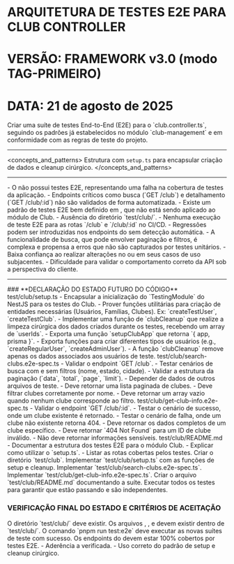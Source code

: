 # ARQUITETURA DE TESTES E2E PARA CLUB CONTROLLER
# VERSÃO: FRAMEWORK v3.0 (modo TAG-PRIMEIRO)
# DATA: 21 de agosto de 2025

<task>
Criar uma suíte de testes End-to-End (E2E) para o `club.controller.ts`, seguindo os padrões já estabelecidos no módulo `club-management` e em conformidade com as regras de teste do projeto.
</task>

__________________________________________________________________________________________

<reference>

  <concepts_and_patterns>
    <projectCodeStandards ref="@/AI/rules/test.standards.yml" />
    <e2ePatternExample ref="@/test/club-management/README.md" />
    <patternToReplicate>Estrutura com `setup.ts` para encapsular criação de dados e cleanup cirúrgico.</patternToReplicate>
  </concepts_and_patterns>

  <filesToCreate>
    <clubE2eTestSuiteGroup purpose="Isolar e organizar os testes para o ClubController">
      <clubTestSetup path="test/club/setup.ts" role="setup" />
      <searchClubsTest path="test/club/search-clubs.e2e-spec.ts" role="test_suite" />
      <getClubInfoTest path="test/club/get-club-info.e2e-spec.ts" role="test_suite" />
      <clubTestReadme path="test/club/README.md" role="documentation" />
    </clubE2eTestSuiteGroup>
  </filesToCreate>

  <filesToAnalyze>
      <clubController path="src/infraestructure/controllers/club/club.controller.ts" role="target_controller" />
  </filesToAnalyze>

</reference>

__________________________________________________________________________________________

<as-is>

  <contextoArquitetural>
    - O <clubController> não possui testes E2E, representando uma falha na cobertura de testes da aplicação.
    - Endpoints críticos como busca (`GET /club`) e detalhamento (`GET /club/:id`) não são validados de forma automatizada.
    - Existe um padrão de testes E2E bem definido em <e2ePatternExample>, que não está sendo aplicado ao módulo de Club.
  </contextoArquitetural>

  <evidencias>
    <coberturaDeTestes>
      - Ausência do diretório `test/club/`.
      - Nenhuma execução de teste E2E para as rotas `/club` e `/club/:id` no CI/CD.
    </coberturaDeTestes>
    <risco>
      - Regressões podem ser introduzidas nos endpoints do <clubController> sem detecção automática.
      - A funcionalidade de busca, que pode envolver paginação e filtros, é complexa e propensa a erros que não são capturados por testes unitários.
    </risco>
  </evidencias>

  <consequencias>
    - Baixa confiança ao realizar alterações no <clubController> ou em seus casos de uso subjacentes.
    - Dificuldade para validar o comportamento correto da API sob a perspectiva do cliente.
  </consequencias>
</as-is>

__________________________________________________________________________________________

<to-be>
### **DECLARAÇÃO DO ESTADO FUTURO DO CÓDIGO**

<clubTestSuite>

  <designPatterns>
    <SurgicalCleanup />
    <TestSetupHelper />
    <ArrangeActAssert />
  </designPatterns>

  <tagDoSetupDeTestes state="NOVO">
    <path>test/club/setup.ts</path>
    <responsabilidade>
      - Encapsular a inicialização do `TestingModule` do NestJS para os testes do Club.
      - Prover funções utilitárias para criação de entidades necessárias (Usuários, Famílias, Clubes). Ex: `createTestUser`, `createTestClub`.
      - Implementar uma função de `clubCleanup` que realize a limpeza cirúrgica dos dados criados durante os testes, recebendo um array de `userIds`.
    </responsabilidade>
    <criteriosAceitacao>
      - Exporta uma função `setupClubApp` que retorna `{ app, prisma }`.
      - Exporta funções para criar diferentes tipos de usuários (e.g., `createRegularUser`, `createAdminUser`).
      - A função `clubCleanup` remove apenas os dados associados aos usuários de teste.
    </criteriosAceitacao>
  </tagDoSetupDeTestes>

  <tagDoTesteDeBuscaDeClubes state="NOVO">
    <path>test/club/search-clubs.e2e-spec.ts</path>
    <implements ref="<projectCodeStandards>" />
    <responsabilidade>
      - Validar o endpoint `GET /club`.
      - Testar cenários de busca com e sem filtros (nome, estado, cidade).
      - Validar a estrutura da paginação (`data`, `total`, `page`, `limit`).
    </responsabilidade>
    <naoDeve>
      - Depender de dados de outros arquivos de teste.
    </naoDeve>
    <criteriosAceitacao>
      - Deve retornar uma lista paginada de clubes.
      - Deve filtrar clubes corretamente por nome.
      - Deve retornar um array vazio quando nenhum clube corresponde ao filtro.
    </criteriosAceitacao>
  </tagDoTesteDeBuscaDeClubes>

  <tagDoTesteDeDetalhesDoClube state="NOVO">
    <path>test/club/get-club-info.e2e-spec.ts</path>
    <implements ref="<projectCodeStandards>" />
    <responsabilidade>
      - Validar o endpoint `GET /club/:id`.
      - Testar o cenário de sucesso, onde um clube existente é retornado.
      - Testar o cenário de falha, onde um clube não existente retorna 404.
    </responsabilidade>
    <criteriosAceitacao>
      - Deve retornar os dados completos de um clube específico.
      - Deve retornar `404 Not Found` para um ID de clube inválido.
      - Não deve retornar informações sensíveis.
    </criteriosAceitacao>
  </tagDoTesteDeDetalhesDoClube>
  
  <tagDaDocumentacaoDeTestes state="NOVO">
      <path>test/club/README.md</path>
      <responsabilidade>
          - Documentar a estrutura dos testes E2E para o módulo Club.
          - Explicar como utilizar o `setup.ts`.
          - Listar as rotas cobertas pelos testes.
      </responsabilidade>
  </tagDaDocumentacaoDeTestes>

  <migrationPlan>
    <step order="1">Criar o diretório `test/club`.</step>
    <step order="2">Implementar `test/club/setup.ts` com as funções de setup e cleanup.</step>
    <step order="3">Implementar `test/club/search-clubs.e2e-spec.ts`.</step>
    <step order="4">Implementar `test/club/get-club-info.e2e-spec.ts`.</step>
    <step order="5">Criar o arquivo `test/club/README.md` documentando a suíte.</step>
    <step order="6">Executar todos os testes para garantir que estão passando e são independentes.</step>
  </migrationPlan>

</clubTestSuite>

### **VERIFICAÇÃO FINAL DO ESTADO E CRITÉRIOS DE ACEITAÇÃO**

<finalState>
  O diretório `test/club/` deve existir.
</finalState>

<finalState>
  Os arquivos <clubTestSetup />, <searchClubsTest />, e <getClubInfoTest /> devem existir dentro de `test/club/`.
</finalState>

<finalState type="TestExecution">
  O comando `pnpm run test:e2e` deve executar as novas suítes de teste com sucesso.
</finalState>

<finalState type="TestCoverage">
  Os endpoints do <clubController> devem estar 100% cobertos por testes E2E.
</finalState>

<finalState type="CodeReview">
  - Aderência a <projectCodeStandards> verificada.
  - Uso correto do padrão de setup e cleanup cirúrgico.
</finalState>
</to-be>
